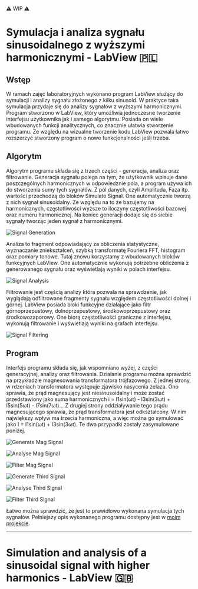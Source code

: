 ⚠️ WIP ⚠️
# Symulacja i analiza sygnału sinusoidalnego z wyższymi harmonicznymi - LabView 🇵🇱
## Wstęp
W ramach zajęć laboratoryjnych wykonano program LabView służący do symulacji i analizy sygnału złożonego z kilku sinusoid. W praktyce taka symulacja przydaje się do analizy sygnałów z wyższymi harmonicznymi. Program stworzono w LabView, który umożliwia jednoczesne tworzenie interfejsu użytkownika jak i samego algorytmu. Posiada on wiele wbudowanych funkcji analitycznych, co znacznie ułatwia stworzenie programu. Ze względu na wizualne tworzenie kodu LabView pozwala łatwo rozszerzyć stworzony program o nowe funkcjonalności jeśli trzeba.
## Algorytm
Algorytm programu składa się z trzech części - generacja, analiza oraz filtrowanie. Generacja sygnału polega na tym, że użytkownik wpisuje dane poszczególnych harmonicznych w odpowiedznie pola, a program używa ich do stworzenia sumy tych sygnałów. Z pól danych, czyli Amplituda, Faza itp. wartości przechodzą do bloków Simulate Signal. One automatycznie tworzą z nich sygnał sinusoidalny. Ze względu na to że bazujemy na harmonicznych, częstotliwości wyższe to iloczyny częstotliwości bazowej oraz numeru harmonicznej. Na koniec generacji dodaje się do siebie sygnały tworząc jeden sygnał z harmonicznymi.

![Signal Generation](https://github.com/Kacper-Hoffman/Signal-Simulation/blob/main/codegen.png)

Analiza to fragment odpowiadający za obliczenia statystyczne, wyznaczanie zniekształceń, szybką transformatę Fouriera FFT, histogram oraz pomiary tonowe. Tutaj znowu korzystamy z wbudowanych bloków funkcyjnych LabView. One automatycznie wykonują potrzebne obliczenia z generowanego sygnału oraz wyświetlają wyniki w polach interfejsu.

![Signal Analysis](https://github.com/Kacper-Hoffman/Signal-Simulation/blob/main/codefsht.png)

Filtrowanie jest częścią analizy która pozwala na sprawdzenie, jak wyglądają odfiltrowane fragmenty sygnału względem częstotliwości dolnej i górnej. LabView posiada bloki funkcyjne działające jako filtr górnoprzepustowy, dolnoprzepustowy, środkowoprzepustowy oraz środkowozaporowy. One biorą częstotliwości graniczne z interfejsu, wykonują filtrowanie i wyświetlają wyniki na grafach interfejsu.

![Signal Filtering](https://github.com/Kacper-Hoffman/Signal-Simulation/blob/main/codefilter.png)

## Program
Interfejs programu składa się, jak wspomniano wyżej, z części generacyjnej, analizy oraz filtrowania. Działanie programu można sprawdzić na przykładzie magnesowania transformatora trójfazowego. Z jednej strony, w rdzeniach transformatora występuje zjawisko nasycenia żelaza. Ono sprawia, że prąd magnesujący jest niesinusoidalny i może zostać przedstawiony jako suma harmonicznych i = I1sin(ωt) - I3sin(3ωt) + I5sin(5ωt) - I7sin(7ωt)... Z drugiej strony oddziaływanie tego prądu magnesującego sprawia, że prąd transformatora jest odkształcony. W nim największy wpływ ma trzecia harmoniczna, a więc można go symulować jako I = I1sin(ωt) + I3sin(3ωt). Te dwa przypadki zostały zasymulowane poniżej.

![Generate Mag Signal](https://github.com/Kacper-Hoffman/Signal-Simulation/blob/main/genmag.png)

![Analyse Mag Signal](https://github.com/Kacper-Hoffman/Signal-Simulation/blob/main/fshtmag.png)

![Filter Mag Signal](https://github.com/Kacper-Hoffman/Signal-Simulation/blob/main/filtermag.png)

![Generate Third Signal](https://github.com/Kacper-Hoffman/Signal-Simulation/blob/main/gen3.png)

![Analyse Third Signal](https://github.com/Kacper-Hoffman/Signal-Simulation/blob/main/fsht3.png)

![Filter Third Signal](https://github.com/Kacper-Hoffman/Signal-Simulation/blob/main/filter3.png)

Łatwo można sprawdzić, że jest to prawidłowo wykonana symulacja tych sygnałów. Pełniejszy opis wykonanego programu dostępny jest w [moim projekcie](https://github.com/Kacper-Hoffman/Signal-Simulation/blob/main/Kacper%20Hoffman%20-%20Projekt%201.pdf).

---
# Simulation and analysis of a sinusoidal signal with higher harmonics - LabView 🇬🇧
